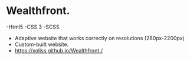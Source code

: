 # Wealthfront.
-Html5
-CSS 3
-SCSS
- Adaptive website that works correctly on resolutions (280px-2200px)
- Custom-built website.
- https://xoliss.github.io/Wealthfront./
